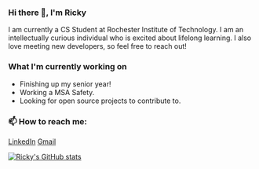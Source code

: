 ### Hi there 👋, I'm Ricky
I am currently a CS Student at Rochester Institute of Technology. I am an intellectually curious individual who is excited about lifelong learning. I also love meeting new developers, so feel free to reach out!

### What I'm currently working on
* Finishing up my senior year!
* Working a MSA Safety.
* Looking for open source projects to contribute to.  

### 📫 How to reach me:
[LinkedIn](https://www.linkedin.com/in/riccardi-dalexis-255270186/)
[Gmail](mailto:rod7760@rit.edu)

[![Ricky's GitHub stats](https://github-readme-stats-vercel-rod7760s-projects.vercel.app/api?username=rod7760&theme=tokyonight)](https://github.com/anuraghazra/github-readme-stats)
